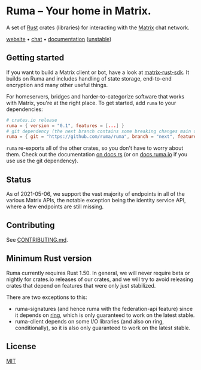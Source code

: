 # Ruma – Your home in Matrix.

A set of [Rust] crates (libraries) for interacting with the [Matrix] chat
network.

[website] • [chat] • [documentation][docs] ([unstable][unstable-docs])

[Rust]: https://rust-lang.org/
[Matrix]: https://matrix.org/
[website]: https://www.ruma.io/
[chat]: https://matrix.to/#/#ruma:matrix.org
[docs]: https://docs.rs/ruma/
[unstable-docs]: https://docs.ruma.io/

## Getting started

If you want to build a Matrix client or bot, have a look at [matrix-rust-sdk].
It builds on Ruma and includes handling of state storage, end-to-end encryption
and many other useful things.

For homeservers, bridges and harder-to-categorize software that works with
Matrix, you're at the right place. To get started, add `ruma` to your
dependencies:

```toml
# crates.io release
ruma = { version = "0.1", features = [...] }
# git dependency (the next branch contains some breaking changes main doesn't)
ruma = { git = "https://github.com/ruma/ruma", branch = "next", features = [...] }
```

`ruma` re-exports all of the other crates, so you don't have to worry about
them. Check out the documentation [on docs.rs][docs] (or on
[docs.ruma.io][unstable-docs] if you use use the git dependency).

[matrix-rust-sdk]: https://github.com/matrix-org/matrix-rust-sdk#readme
[feat]: https://github.com/ruma/ruma/blob/1166af5a354210dcbced1eaf4a11f795c381d2ec/ruma/Cargo.toml#L35

## Status

As of 2021-05-06, we support the vast majority of endpoints in all of the
various Matrix APIs, the notable exception being the identity service API,
where a few endpoints are still missing.

## Contributing

See [CONTRIBUTING.md](CONTRIBUTING.md).

## Minimum Rust version

Ruma currently requires Rust 1.50. In general, we will never require beta or
nightly for crates.io releases of our crates, and we will try to avoid releasing
crates that depend on features that were only just stabilized.

There are two exceptions to this:

* ruma-signatures (and hence ruma with the federation-api feature) since it
  depends on [ring][], which is only guaranteed to work on the latest stable.
* ruma-client depends on some I/O libraries (and also on ring, conditionally),
  so it is also only guaranteed to work on the latest stable.

[ring]: https://github.com/briansmith/ring/

## License

[MIT](http://opensource.org/licenses/MIT)
